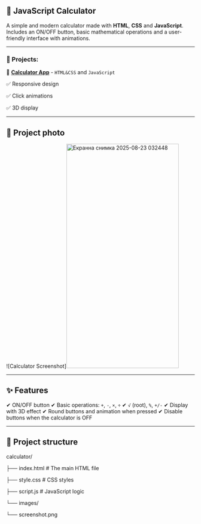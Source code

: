 ## 🧮 JavaScript Calculator

A simple and modern calculator made with **HTML**, **CSS** and **JavaScript**.
Includes an ON/OFF button, basic mathematical operations and a user-friendly interface with animations.

---

### 📂 Projects:
🔹 **[Calculator App](https://github.com/AStoyan0ff/Calculator/tree/master/src/Calcilators)** - `HTML&CSS` and `JavaScript`

✅ Responsive design

✅ Click animations

✅ 3D display 

---

## 📸 Project photo
![Calculator Screenshot]<img width="300" height="600" alt="Екранна снимка 2025-08-23 032448" src="https://github.com/user-attachments/assets/600416c5-a6ce-4a65-a227-c76335e185c5" />

---

## ✨ Features
✔ ON/OFF button
✔ Basic operations: `+`, `-`, `×`, `÷`
✔ `√` (root), `%`, `+/-`
✔ Display with 3D effect
✔ Round buttons and animation when pressed
✔ Disable buttons when the calculator is OFF

---

## 📂 Project structure

calculator/

├── index.html # The main HTML file

├── style.css # CSS styles

├── script.js # JavaScript logic

└── images/

└── screenshot.png

